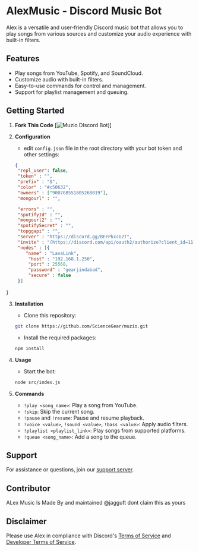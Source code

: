 # AlexMusic - Discord Music Bot

Alex is a versatile and user-friendly Discord music bot that allows you to play songs from various sources and customize your audio experience with built-in filters.

## Features

- Play songs from YouTube, Spotify, and SoundCloud.
- Customize audio with built-in filters.
- Easy-to-use commands for control and management.
- Support for playlist management and queuing.

## Getting Started

1. **Fork This Code**
    [![Muzio DIscord Bot](https://github.com/JagguFT/Alex-Music))]

2. **Configuration**
   - edit `config.json` file in the root directory with your bot token and other settings:

   ```json
   {
    "repl_user": false,
    "token" : "",
    "prefix" : "$",
    "color" : "#c50632",
    "owners" : ["900708551805268019"],
    "mongourl" : "",

    "errors" : "",
    "spotifyId" : "",
    "mongourl2" : "",
    "spotifySecret" : "",
    "topggapi" : "",
    "server" : "https://discord.gg/BEFPkccG2T",
    "invite" : "(https://discord.com/api/oauth2/authorize?client_id=1163115276620013708&permissions=552174881824&scope=bot)",
    "nodes" : [{
       "name" : "LavaLink",
        "host" : "192.168.1.250",
        "port" : 25568,
        "password" : "gearjindabad",
        "secure" : false
    }]
}
   

3. **Installation**
   - Clone this repository:

   ```sh
   git clone https://github.com/ScienceGear/muzio.git
   ```

   - Install the required packages:

   ```sh
   npm install
   ```

4. **Usage**
   - Start the bot:

   ```sh
   node src/index.js
   ```

5. **Commands**
   - `!play <song_name>`: Play a song from YouTube.
   - `!skip`: Skip the current song.
   - `!pause` and `!resume`: Pause and resume playback.
   - `!voice <value>`, `!sound <value>`, `!bass <value>`: Apply audio filters.
   - `!playlist <playlist_link>`: Play songs from supported platforms.
   - `!queue <song_name>`: Add a song to the queue.

## Support

For assistance or questions, join our [support server]((https://discord.gg/BEFPkccG2T)).

## Contributor

ALex Music Is Made By and maintained @jagguft dont claim this as yours 

## Disclaimer

Please use Alex in compliance with Discord's [Terms of Service](https://discord.com/terms) and [Developer Terms of Service](https://discord.com/developers/docs/legal).
